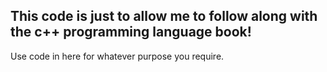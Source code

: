 ## This code is just to allow me to follow along with the c++ programming language book!

Use code in here for whatever purpose you require.
